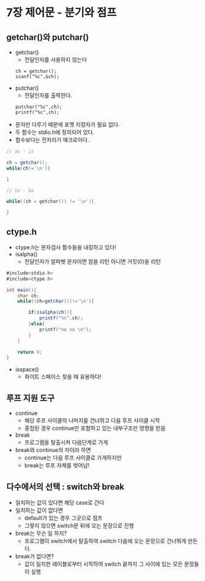 # 7장 제어문 - 분기와 점프

## getchar()와 putchar()

- getchar()
  - 전달인자를 사용하지 않는다
  ```
  ch = getchar();
  scanf("%c",&ch);
  ```
- putchar()
  - 전달인자를 출력한다.
  ```
  putchar("%c",ch);
  printf("%c",ch);
  ```
- 문자만 다루기 때문에 포멧 지정자가 필요 없다.
- 두 함수는 stdio.h에 정의되어 있다.
- 함수보다는 전처리기 매크로이다.

```java
// as - is

ch = getchar();
while(ch!='\n'){

}

// to - be

while((ch = getchar()) != '\n'){

}

```

## ctype.h

- ctype.h는 문자검사 함수들을 내장하고 있다!
- isalpha()
  - 전달인자가 알파벳 문자이면 참을 리턴 아니면 거짓(0)을 리턴

```java
#include<stdio.h>
#include<ctype.h>

int main(){
    char ch;
    while((ch=getchar())!='\n'){

        if(isalpha(ch)){
            printf("%c",ch);
        }else{
            printf("no no \n");
        }
    }

    return 0;
}
```

- isspace()
  - 화이트 스페이스 찾을 때 유용하다!

## 루프 지원 도구

- continue
  - 해당 루프 사이클의 나머지를 건너뛰고 다음 루프 사이클 시작
  - 중첩된 경우 continue만 포함하고 있는 내부구조만 영향을 받음
- break
  - 프로그램을 탈출시켜 다음단계로 가게
- break와 continue의 차이라 하면
  - continue는 다음 루프 사이클로 가게하지만
  - break는 루프 자체를 벗어남!

## 다수에서의 선택 : switch와 break

- 일치하는 값이 있다면 해당 case로 간다
- 일치하는 값이 없다면
  - default가 있는 경우 그곳으로 점프
  - 그렇지 않으면 switch문 뒤에 오는 문장으로 진행
- break는 무슨 일 하지?
  - 프로그램이 switch에서 탈출하여 switch 다음에 오는 문장으로 건너뛰게 만든다.
- break가 없다면?
  - 값이 일치한 레이블로부터 시작하여 switch 끝까지 그 사이에 있는 모든 문장들이 실행
